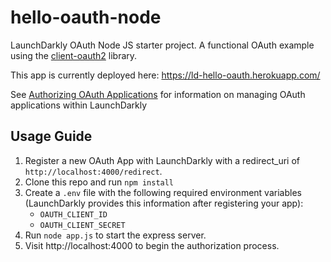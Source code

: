 # hello-oauth-node

LaunchDarkly OAuth Node JS starter project. A functional OAuth example using the [client-oauth2](https://github.com/mulesoft/js-client-oauth2) library.

This app is currently deployed here: https://ld-hello-oauth.herokuapp.com/

See [Authorizing OAuth Applications](https://docs.launchdarkly.com/docs/authorizing-oauth-applications) for information on managing OAuth applications within LaunchDarkly

## Usage Guide

1. Register a new OAuth App with LaunchDarkly with a redirect_uri of `http://localhost:4000/redirect`.
2. Clone this repo and run `npm install`
3. Create a `.env` file with the following required environment variables (LaunchDarkly provides this information after registering your app):
   - `OAUTH_CLIENT_ID`
   - `OAUTH_CLIENT_SECRET`
4. Run `node app.js` to start the express server.
5. Visit http://localhost:4000 to begin the authorization process.
